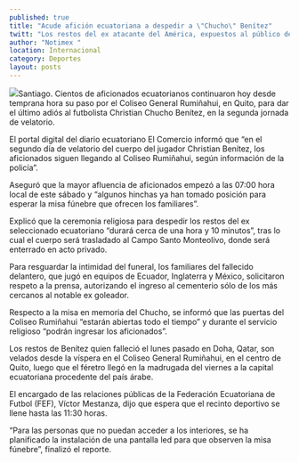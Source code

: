 ```yaml
---
published: true
title: "Acude afición ecuatoriana a despedir a \"Chucho\" Benítez"
twitt: "Los restos del ex atacante del América, expuestos al público desde el viernes pasado en el Coliseo Rumiñahui serán trasladados este sábado al Campo Santo Monteolivo, donde se les dará sepultura en un acto privado"
author: "Notimex "
location: Internacional
category: Deportes
layout: posts
---
```


![](http://i.imgur.com/12banIem.jpg)Santiago. Cientos de aficionados ecuatorianos continuaron hoy desde temprana hora su paso por el Coliseo General Rumiñahui, en Quito, para dar el último adiós al futbolista Christian Chucho Benítez, en la segunda jornada de velatorio.

El portal digital del diario ecuatoriano El Comercio informó que “en el segundo día de velatorio del cuerpo del jugador Christian Benítez, los aficionados siguen llegando al Coliseo Rumiñahui, según información de la policía”.

Aseguró que la mayor afluencia de aficionados empezó a las 07:00 hora local de este sábado y “algunos hinchas ya han tomado posición para esperar la misa fúnebre que ofrecen los familiares”.

Explicó que la ceremonia religiosa para despedir los restos del ex seleccionado ecuatoriano “durará cerca de una hora y 10 minutos”, tras lo cual el cuerpo será trasladado al Campo Santo Monteolivo, donde será enterrado en acto privado.

Para resguardar la intimidad del funeral, los familiares del fallecido delantero, que jugó en equipos de Ecuador, Inglaterra y México, solicitaron respeto a la prensa, autorizando el ingreso al cementerio sólo de los más cercanos al notable ex goleador.

Respecto a la misa en memoria del Chucho, se informó que las puertas del Coliseo Rumiñahui “estarán abiertas todo el tiempo” y durante el servicio religioso “podrán ingresar los aficionados”.

Los restos de Benítez quien falleció el lunes pasado en Doha, Qatar, son velados desde la víspera en el Coliseo General Rumiñahui, en el centro de Quito, luego que el féretro llegó en la madrugada del viernes a la capital ecuatoriana procedente del país árabe.

El encargado de las relaciones públicas de la Federación Ecuatoriana de Futbol (FEF), Víctor Mestanza, dijo que espera que el recinto deportivo se llene hasta las 11:30 horas.

“Para las personas que no puedan acceder a los interiores, se ha planificado la instalación de una pantalla led para que observen la misa fúnebre”, finalizó el reporte.
